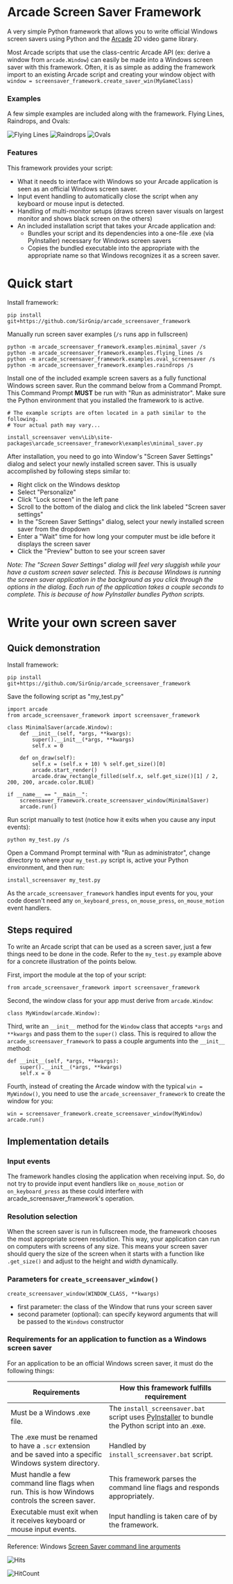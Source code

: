 # Arcade Screen Saver Framework

A very simple Python framework that allows you to write official Windows screen savers using
Python and the [Arcade](https://github.com/pythonarcade/arcade) 2D video game library.

Most Arcade scripts that use the class-centric Arcade API (ex: derive a window from `arcade.Window`)
can easily be made into a Windows screen saver with this framework. Often, it is as simple as adding the
framework import to an existing Arcade script and creating your window object with `window = screensaver_framework.create_saver_win(MyGameClass)`

### Examples

A few simple examples are included along with the framework. Flying Lines, Raindrops, and Ovals:

![Flying Lines](https://sirgnip.github.io/repo/arcade_screensaver_framework/flying_lines_30fps_40pct.gif)
![Raindrops](https://sirgnip.github.io/repo/arcade_screensaver_framework/raindrops_30fps_40pct.gif)
![Ovals](https://sirgnip.github.io/repo/arcade_screensaver_framework/ovals_30fps_40pct.gif)

### Features
 
This framework provides your script:
* What it needs to interface with Windows so your Arcade application is seen as an official Windows screen saver.
* Input event handling to automatically close the script when any keyboard or mouse input is detected.
* Handling of multi-monitor setups (draws screen saver visuals on largest monitor and shows black screen on the others)
* An included installation script that takes your Arcade application and:
    * Bundles your script and its dependencies into a one-file .exe (via PyInstaller) necessary for Windows screen savers
    * Copies the bundled executable into the appropriate with the appropriate name so that Windows recognizes it as a screen saver.

# Quick start

Install framework:

    pip install git+https://github.com/SirGnip/arcade_screensaver_framework

Manually run screen saver examples (`/s` runs app in fullscreen)

    python -m arcade_screensaver_framework.examples.minimal_saver /s
    python -m arcade_screensaver_framework.examples.flying_lines /s
    python -m arcade_screensaver_framework.examples.oval_screensaver /s
    python -m arcade_screensaver_framework.examples.raindrops /s

Install one of the included example screen savers as a fully functional Windows screen saver.
Run the command below from a Command Prompt. This Command Prompt **MUST** be run with "Run as administrator". Make
sure the Python environment that you installed the framework to is active.
    
    # The example scripts are often located in a path similar to the following.
    # Your actual path may vary...
    
    install_screensaver venv\Lib\site-packages\arcade_screensaver_framework\examples\minimal_saver.py

After installation, you need to go into Window's "Screen Saver Settings" dialog and
select your newly installed screen saver.  This is usually accomplished by following steps similar to:

* Right click on the Windows desktop
* Select "Personalize"
* Click "Lock screen" in the left pane
* Scroll to the bottom of the dialog and click the link labeled "Screen saver settings"
* In the "Screen Saver Settings" dialog, select your newly installed screen saver from the dropdown
* Enter a "Wait" time for how long your computer must be idle before it displays the screen saver
* Click the "Preview" button to see your screen saver 

*Note: The "Screen Saver Settings" dialog will feel very sluggish while your have a custom
screen saver selected. This is because Windows is running the screen saver application
in the background as you click through the options in the dialog. Each run of the
application takes a couple seconds to complete. This is because of how PyInstaller bundles Python scripts.*

# Write your own screen saver

## Quick demonstration

Install framework:

    pip install git+https://github.com/SirGnip/arcade_screensaver_framework

Save the following script as "my_test.py"

    import arcade
    from arcade_screensaver_framework import screensaver_framework
    
    class MinimalSaver(arcade.Window):
        def __init__(self, *args, **kwargs):
            super().__init__(*args, **kwargs)
            self.x = 0
    
        def on_draw(self):
            self.x = (self.x + 10) % self.get_size()[0]
            arcade.start_render()
            arcade.draw_rectangle_filled(self.x, self.get_size()[1] / 2, 200, 200, arcade.color.BLUE)

    if __name__ == "__main__":
        screensaver_framework.create_screensaver_window(MinimalSaver)
        arcade.run()

Run script manually to test (notice how it exits when you cause any input events):

    python my_test.py /s
    
Open a Command Prompt terminal with "Run as administrator", change directory to where your `my_test.py` script is, active your Python environment, and then run:

    install_screensaver my_test.py

As the `arcade_screensaver_framework` handles input events for you, your code doesn't need any `on_keyboard_press`, `on_mouse_press`, `on_mouse_motion` event handlers.

## Steps required

To write an Arcade script that can be used as a screen saver, just a few things need to be done in the code.
Refer to the `my_test.py` example above for a concrete illustration of the points below.

First, import the module at the top of your script:

    from arcade_screensaver_framework import screensaver_framework
    
Second, the window class for your app must derive from `arcade.Window`:

    class MyWindow(arcade.Window):

Third, write an `__init__` method for the `Window` class that accepts `*args` and `**kwargs`
and pass them to the `super()` class. This is required to allow the `arcade_screensaver_framework`
to pass a couple arguments into the `__init__` method: 

    def __init__(self, *args, **kwargs):
        super().__init__(*args, **kwargs)
        self.x = 0

Fourth, instead of creating the Arcade window with the typical `win = MyWindow()`, you need to
use the `arcade_screensaver_framework` to create the window for you:

    win = screensaver_framework.create_screensaver_window(MyWindow)
    arcade.run()

## Implementation details

### Input events

The framework handles closing the application when receiving input. So, do not
try to provide input event handlers like `on_mouse_motion` or `on_keyboard_press`
as these could interfere with arcade_screensaver_framework's operation.

### Resolution selection

When the screen saver is run in fullscreen mode, the framework chooses the most
appropriate screen resolution. This way, your application can run on computers
with screens of any size. This means your screen saver should query the size of
the screen when it starts with a function like `.get_size()` and adjust to the
height and width dynamically.

### Parameters for `create_screensaver_window()`

    create_screensaver_window(WINDOW_CLASS, **kwargs)
    
- first parameter: the class of the Window that runs your screen saver 
- second parameter (optional): can specify keyword arguments that will be passed to the
`Windows` constructor

### Requirements for an application to function as a Windows screen saver

For an application to be an official Windows screen saver, it must do the following things:

| Requirements | How this framework fulfills requirement |
|--------------|-----------------------------------------|
| Must be a Windows .exe file. | The `install_screensaver.bat` script uses [PyInstaller](https://www.pyinstaller.org/) to bundle the Python script into an .exe. |
| The .exe must be renamed to have a `.scr` extension and be saved into a specific Windows system directory. | Handled by `install_screensaver.bat` script. | 
| Must handle a few command line flags when run. This is how Windows controls the screen saver. | This framework parses the command line flags and responds appropriately. |  
| Executable must exit when it receives keyboard or mouse input events. | Input handling is taken care of by the framework. |

Reference: Windows [Screen Saver command line arguments](https://docs.microsoft.com/en-us/troubleshoot/windows/win32/screen-saver-command-line)

![Hits](https://hitcounter.pythonanywhere.com/count/tag.svg?url=https%3A%2F%2Fgithub.com%2FSirGnip%2Farcade_screensaver_framework)

![HitCount](http://hits.dwyl.com/SirGnip/arcade_screensaver_framework.svg)
